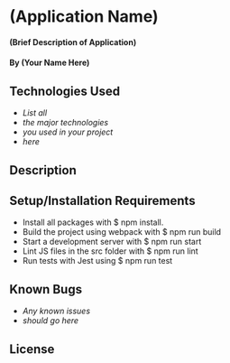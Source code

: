 # (Application Name)

#### (Brief Description of Application)

#### By (Your Name Here)

## Technologies Used

* _List all_
* _the major technologies_
* _you used in your project_
* _here_

## Description

## Setup/Installation Requirements


* Install all packages with $ npm install.
* Build the project using webpack with $ npm run build
* Start a development server with $ npm run start
* Lint JS files in the src folder with $ npm run lint
* Run tests with Jest using $ npm run test


## Known Bugs

* _Any known issues_
* _should go here_

## License
